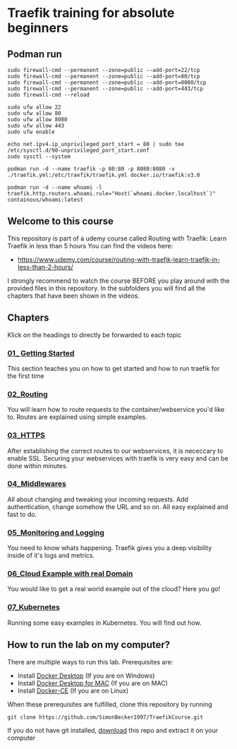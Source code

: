# Traefik training for absolute beginners

## Podman run


```
sudo firewall-cmd --permanent --zone=public --add-port=22/tcp
sudo firewall-cmd --permanent --zone=public --add-port=80/tcp
sudo firewall-cmd --permanent --zone=public --add-port=8080/tcp
sudo firewall-cmd --permanent --zone=public --add-port=443/tcp
sudo firewall-cmd --reload

sudo ufw allow 22
sudo ufw allow 80
sudo ufw allow 8080
sudo ufw allow 443
sudo ufw enable
```

```
echo net.ipv4.ip_unprivileged_port_start = 80 | sudo tee /etc/sysctl.d/90-unprivileged_port_start.conf
sudo sysctl --system
```

```
podman run -d --name traefik -p 80:80 -p 8080:8080 -v ./traefik.yml:/etc/traefik/traefik.yml docker.io/traefik:v3.0
```

```
podman run -d --name whoami -l traefik.http.routers.whoami.rule="Host(`whoami.docker.localhost`)" containous/whoami:latest

```

## Welcome to this course
This repository is part of a udemy course called Routing with Traefik: Learn Traefik in less than 5 hours
You can find the videos here: 
- https://www.udemy.com/course/routing-with-traefik-learn-traefik-in-less-than-2-hours/

I strongly recommend to watch the course BEFORE you play around with the provided files in this repository.
In the subfolders you will find all the chapters that have been shown in the videos.


## Chapters
Klick on the headings to directly be forwarded to each topic
### [01_ Getting Started](https://github.com/SimonBecker1997/TraefikCourse/tree/main/01_Getting_Started)
This section teaches you on how to get started and how to run traefik for the first time
### [02_Routing](https://github.com/SimonBecker1997/TraefikCourse/tree/main/02_Routing)
You will learn how to route requests to the container/webservice you'd like to. 
Routes are explained using simple examples.
### [03_HTTPS](https://github.com/SimonBecker1997/TraefikCourse/tree/main/03_HTTPS)
After establishing the correct routes to our webservices, it is nececcary to enable SSL.
Securing your webservices with traefik is very easy and can be done within minutes.
### [04_Middlewares](https://github.com/SimonBecker1997/TraefikCourse/tree/main/04_Middlewares)
All about changing and tweaking your incoming requests. Add authentication, change somehow the URL and so on.
All easy explained and fast to do.
### [05_Monitoring and Logging](https://github.com/SimonBecker1997/TraefikCourse/tree/main/05_Monitoring%20and%20Logging)
You need to know whats happening. Traefik gives you a deep visibility inside of it's logs and metrics.
### [06_Cloud Example with real Domain](https://github.com/SimonBecker1997/TraefikCourse/tree/main/06_Example_with_real_domain)
You would like to get a real world example out of the cloud? Here you go! 
### [07_Kubernetes](https://github.com/SimonBecker1997/TraefikCourse/tree/main/07_Kubernetes)
Running some easy examples in Kubernetes. You will find out how.
## How to run the lab on my computer?
There are multiple ways to run this lab.
Prerequisites are:
* Install [Docker Desktop](https://www.docker.com/products/docker-desktop) (If you are on Windows)
* Install [Docker Desktop for MAC](https://hub.docker.com/editions/community/docker-ce-desktop-mac?utm_source=docker&utm_medium=webreferral&utm_campaign=dd-smartbutton&utm_location=header) (If you are on MAC)
* Install [Docker-CE](https://docs.docker.com/engine/install/ubuntu/) (If you are on Linux)

When these prerequisites are fulfilled, clone this repository by running
```
git clone https://github.com/SimonBecker1997/TraefikCourse.git
```
If you do not have git installed, [download](https://github.com/SimonBecker1997/TraefikCourse/archive/refs/heads/main.zip) this repo and extract it on your computer

